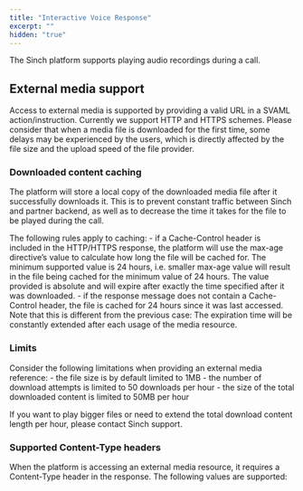 ```yaml
---
title: "Interactive Voice Response"
excerpt: ""
hidden: "true"
---
```

The Sinch platform supports playing audio recordings during a call.

## External media support

Access to external media is supported by providing a valid URL in a SVAML action/instruction. Currently we support HTTP and HTTPS schemes. Please consider that when a media file is downloaded for the first time, some delays may be experienced by the users, which is directly affected by the file size and the upload speed of the file provider.

### Downloaded content caching

The platform will store a local copy of the downloaded media file after it successfully downloads it. This is to prevent constant traffic between Sinch and partner backend, as well as to decrease the time it takes for the file to be played during the call.

The following rules apply to caching: - if a Cache-Control header is included in the HTTP/HTTPS response, the platform will use the max-age directive’s value to calculate how long the file will be cached for. The minimum supported value is 24 hours, i.e. smaller max-age value will result in the file being cached for the minimum value of 24 hours. The value provided is absolute and will expire after exactly the time specified after it was downloaded. - if the response message does not contain a Cache-Control header, the file is cached for 24 hours since it was last accessed. Note that this is different from the previous case: The expiration time will be constantly extended after each usage of the media resource.

### Limits

Consider the following limitations when providing an external media reference: - the file size is by default limited to 1MB - the number of download attempts is limited to 50 downloads per hour - the size of the total downloaded content is limited to 50MB per hour

If you want to play bigger files or need to extend the total download content length per hour, please contact Sinch support.

### Supported Content-Type headers

When the platform is accessing an external media resource, it requires a Content-Type header in the response. The following values are supported:
